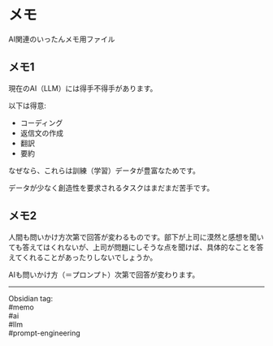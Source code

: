 # メモ

AI関連のいったんメモ用ファイル

## メモ1

現在のAI（LLM）には得手不得手があります。

以下は得意:

- コーディング
- 返信文の作成
- 翻訳
- 要約

なぜなら、これらは訓練（学習）データが豊富なためです。

データが少なく創造性を要求されるタスクはまだまだ苦手です。

## メモ2

人間も問いかけ方次第で回答が変わるものです。部下が上司に漠然と感想を聞いても答えてはくれないが、上司が問題にしそうな点を聞けば、具体的なことを答えてくれることがあったりしないでしょうか。

AIも問いかけ方（＝プロンプト）次第で回答が変わります。

---
Obsidian tag:  
#memo  
#ai  
#llm  
#prompt-engineering  
